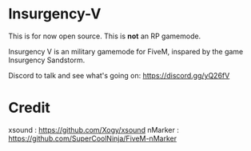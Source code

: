 # Insurgency-V


This is for now open source.
This is **not** an RP gamemode.

Insurgency V is an military gamemode for FiveM, inspared by the game Insurgency Sandstorm.

Discord to talk and see what's going on: https://discord.gg/yQ26fV


# Credit

xsound : https://github.com/Xogy/xsound
nMarker : https://github.com/SuperCoolNinja/FiveM-nMarker
